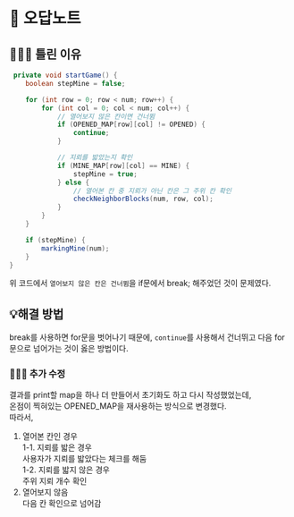 # 📝 오답노트

## 🤸🏻‍♂️ 틀린 이유

```java
 private void startGame() {
    boolean stepMine = false;

    for (int row = 0; row < num; row++) {
        for (int col = 0; col < num; col++) {
            // 열어보지 않은 칸이면 건너뜀
            if (OPENED_MAP[row][col] != OPENED) {
                continue;
            }

            // 지뢰를 밟았는지 확인
            if (MINE_MAP[row][col] == MINE) {
                stepMine = true;
            } else {
                // 열어본 칸 중 지뢰가 아닌 칸은 그 주위 칸 확인
                checkNeighborBlocks(num, row, col);
            }
        }
    }

    if (stepMine) {
        markingMine(num);
    }
}
```
위 코드에서 `열어보지 않은 칸은 건너뜀`을 if문에서 break; 해주었던 것이 문제였다.     

## 💡해결 방법
break를 사용하면 for문을 벗어나기 때문에, `continue`를 사용해서 건너뛰고 다음 for문으로 넘어가는 것이 옳은 방법이다.

### 🤹🏻‍♀️ 추가 수정
결과를 print할 map을 하나 더 만들어서 초기화도 하고 다시 작성했었는데,         
온점이 찍혀있는 OPENED_MAP을 재사용하는 방식으로 변경했다.       
따라서,
1. 열어본 칸인 경우        
    1-1. 지뢰를 밟은 경우      
        사용자가 지뢰를 밟았다는 체크를 해둠        
    1-2. 지뢰를 밟지 않은 경우       
        주위 지뢰 개수 확인     
2. 열어보지 않음   
   다음 칸 확인으로 넘어감       
            